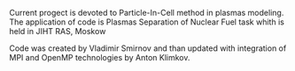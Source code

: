Current progect is devoted to Particle-In-Cell method in plasmas modeling. 
The application of code is Plasmas Separation of Nuclear Fuel task whith is held in JIHT RAS, Moskow

Code was created by Vladimir Smirnov and than updated with integration of MPI and OpenMP technologies by Anton Klimkov.